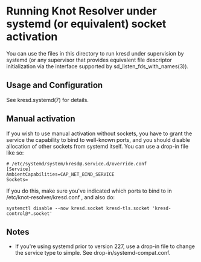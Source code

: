 Running Knot Resolver under systemd (or equivalent) socket activation
=====================================================================

You can use the files in this directory to run kresd under supervision
by systemd (or any supervisor that provides equivalent file descriptor
initialization via the interface supported by
sd_listen_fds_with_names(3)).

Usage and Configuration
-----------------------

See kresd.systemd(7) for details.

Manual activation
-----------------

If you wish to use manual activation without sockets, you have to
grant the service the capability to bind to well-known ports, and you
should disable allocation of other sockets from systemd itself. You
can use a drop-in file like so:

    # /etc/systemd/system/kresd@.service.d/override.conf
    [Service]
    AmbientCapabilities=CAP_NET_BIND_SERVICE
    Sockets=

If you do this, make sure you've indicated which ports to bind to in
/etc/knot-resolver/kresd.conf , and also do:

    systemctl disable --now kresd.socket kresd-tls.socket 'kresd-control@*.socket'

Notes
-----

*  If you're using systemd prior to version 227, use a drop-in file to change
   the service type to simple. See drop-in/systemd-compat.conf.
